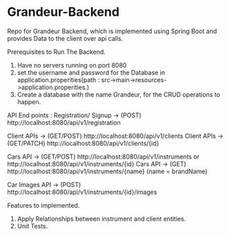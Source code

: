 # Grandeur-Backend

Repo for Grandeur Backend, which is implemented using Spring Boot and provides Data to the client over api calls.

Prerequisites to Run The Backend.

1. Have no servers running on port 8080
2. set the username and password for the Database in application.properities(path : src->main->resources->application.properities.)
3. Create a database with the name Grandeur, for the CRUD operations to happen.

API End points : 
Registration/ Signup -> (POST) http://localhost:8080/api/v1/registration

Client APIs -> (GET/POST) http://localhost:8080/api/v1/clients
Client APIs -> (GET/PATCH) http://localhost:8080/api/v1/clients/{id}

Cars API -> (GET/POST) http://localhost:8080/api/v1/instruments or http://localhost:8080/api/v1/instruments/{id}
Cars API -> (GET) http://localhost:8080/api/v1/instruments/{name} (name = brandName)
         
Car Images API -> (POST) http://localhost:8080/api/v1/instruments/{id}/images 

Features to implemented.

1. Apply Relationships between instrument and client entities.
2. Unit Tests.
